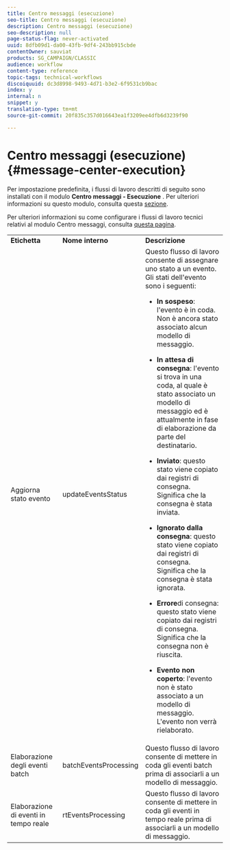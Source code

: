```yaml
---
title: Centro messaggi (esecuzione)
seo-title: Centro messaggi (esecuzione)
description: Centro messaggi (esecuzione)
seo-description: null
page-status-flag: never-activated
uuid: 8dfb09d1-da00-43fb-9df4-243bb915cbde
contentOwner: sauviat
products: SG_CAMPAIGN/CLASSIC
audience: workflow
content-type: reference
topic-tags: technical-workflows
discoiquuid: dc3d8998-9493-4d71-b3e2-6f9531cb9bac
index: y
internal: n
snippet: y
translation-type: tm+mt
source-git-commit: 20f835c357d016643ea1f3209ee4dfb6d3239f90

---
```



# Centro messaggi (esecuzione){#message-center-execution}

Per impostazione predefinita, i flussi di lavoro descritti di seguito sono installati con il modulo **Centro messaggi - Esecuzione** . Per ulteriori informazioni su questo modulo, consulta questa [sezione](../../message-center/using/about-transactional-messaging.md).

Per ulteriori informazioni su come configurare i flussi di lavoro tecnici relativi al modulo Centro messaggi, consulta [questa pagina](../../message-center/using/technical-workflows.md).

<table> 
 <tbody> 
  <tr> 
   <td> <strong>Etichetta</strong><br /> </td> 
   <td> <strong>Nome interno</strong><br /> </td> 
   <td> <strong>Descrizione</strong><br /> </td> 
  </tr> 
  <tr> 
   <td> <span class="uicontrol">Aggiorna stato</span> evento <br /> </td> 
   <td> <span class="uicontrol">updateEventsStatus</span><br /> </td> 
   <td> Questo flusso di lavoro consente di assegnare uno stato a un evento. Gli stati dell'evento sono i seguenti:<br /> 
    <ul> 
     <li> <p><strong>In sospeso</strong>: l'evento è in coda. Non è ancora stato associato alcun modello di messaggio.</p> </li> 
     <li> <p><strong>In attesa di consegna</strong>: l'evento si trova in una coda, al quale è stato associato un modello di messaggio ed è attualmente in fase di elaborazione da parte del destinatario.</p> </li> 
     <li> <p><strong>Inviato</strong>: questo stato viene copiato dai registri di consegna. Significa che la consegna è stata inviata.</p> </li> 
     <li> <p><strong>Ignorato dalla consegna</strong>: questo stato viene copiato dai registri di consegna. Significa che la consegna è stata ignorata.</p> </li> 
     <li> <p><strong>Errore</strong>di consegna: questo stato viene copiato dai registri di consegna. Significa che la consegna non è riuscita.</p> </li> 
     <li> <p><strong>Evento non coperto</strong>: l'evento non è stato associato a un modello di messaggio. L'evento non verrà rielaborato.</p> </li> 
    </ul> </td> 
  </tr> 
  <tr> 
   <td> <span class="uicontrol">Elaborazione degli eventi</span> batch <br /> </td> 
   <td> <span class="uicontrol">batchEventsProcessing</span><br /> </td> 
   <td> Questo flusso di lavoro consente di mettere in coda gli eventi batch prima di associarli a un modello di messaggio. <br /> </td> 
  </tr> 
  <tr> 
   <td> <span class="uicontrol">Elaborazione di eventi</span> in tempo reale <br /> </td> 
   <td> <span class="uicontrol">rtEventsProcessing</span><br /> </td> 
   <td> Questo flusso di lavoro consente di mettere in coda gli eventi in tempo reale prima di associarli a un modello di messaggio. <br /> </td> 
  </tr> 
 </tbody> 
</table>

